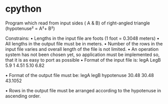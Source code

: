 # cpython

Program which read from input sides ( A & B) of right-angled triangle
(hypotenuse² = A²+ B²)

Constrains:
• Lengths in the input file are foots (1 foot = 0.3048 meters)
• All lengths in the output file must be in meters.
• Number of the rows in the input file varies and overall length of the file is not limited.
• An operation system has not been chosen yet, so application must be implemented so,
that it is as easy to port as possible
• Format of the input file is:
legA LegB
5.9 1 4.51
5.10 6.82

• Format of the output file must be:
legA legB hypotenuse
30.48 30.48 43.1052

• Rows in the output file must be arranged according to the hypotenuse in ascending order.
